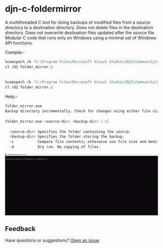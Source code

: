 # djn-c-foldermirror
A multithreaded C tool for doing backups of modified files from a source directory to a destination directory. 
Does not delete files in the destination directory. Does not overwrite destination files updated after the source file.
Modular C code that runs only on Windows using a minimal set of Windows API functions.

Compile:-
```sh
%comspec% /k "C:\Program Files\Microsoft Visual Studio\2022\Community\VC\Auxiliary\Build\vcvars64.bat"
cl /O2 folder_mirror.c


%comspec% /k "C:\Program Files\Microsoft Visual Studio\2022\Community\VC\Auxiliary\Build\vcvars32.bat"
cl /O2 folder_mirror.c
```

Help:-
```sh
folder_mirror.exe
Backup directory incrementally. Check for changes using either file size and modified times (default) or using file comparison.

folder_mirror.exe <source-dir> <backup-dir> [-m]

  <source-dir> Specifies the folder containing the source.
  <backup-dir> Specifies the folder storing the backup.
  -c           Compare file contents; otherwise use file size and modified times to test for file changes (default).
  -d           Dry run. No copying of files.
```


![Demo](assets/console_demo.gif)

## Feedback
Have questions or suggestions? [Open an issue](https://github.com/davidnoz123/djn-c-foldermirror/issues).

